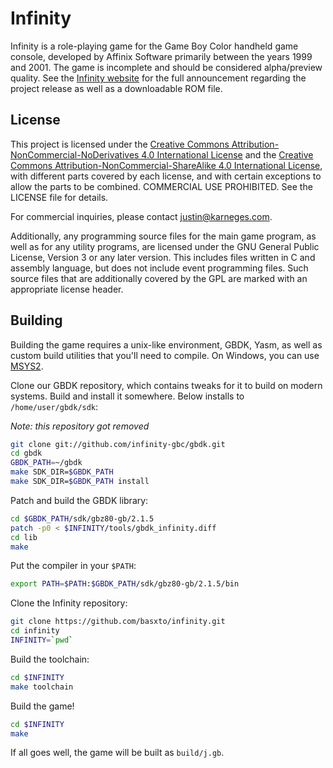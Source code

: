 # Infinity

Infinity is a role-playing game for the Game Boy Color handheld game console, developed by Affinix Software primarily between the years 1999 and 2001. The game is incomplete and should be considered alpha/preview quality. See the [Infinity website](http://infinity-gbc.org) for the full announcement regarding the project release as well as a downloadable ROM file.

## License

This project is licensed under the [Creative Commons Attribution-NonCommercial-NoDerivatives 4.0 International License](https://creativecommons.org/licenses/by-nc-nd/4.0/) and the [Creative Commons Attribution-NonCommercial-ShareAlike 4.0 International License](https://creativecommons.org/licenses/by-nc-sa/4.0/), with different parts covered by each license, and with certain exceptions to allow the parts to be combined. COMMERCIAL USE PROHIBITED. See the LICENSE file for details.

For commercial inquiries, please contact justin@karneges.com.

Additionally, any programming source files for the main game program, as well as for any utility programs, are licensed under the GNU General Public License, Version 3 or any later version. This includes files written in C and assembly language, but does not include event programming files. Such source files that are additionally covered by the GPL are marked with an appropriate license header.

## Building

Building the game requires a unix-like environment, GBDK, Yasm, as well as custom build utilities that you'll need to compile. On Windows, you can use [MSYS2](https://www.msys2.org/).

Clone our GBDK repository, which contains tweaks for it to build on modern systems. Build and install it somewhere. Below installs to `/home/user/gbdk/sdk`:

*Note: this repository got removed*
```sh
git clone git://github.com/infinity-gbc/gbdk.git
cd gbdk
GBDK_PATH=~/gbdk
make SDK_DIR=$GBDK_PATH
make SDK_DIR=$GBDK_PATH install
```

Patch and build the GBDK library:

```sh
cd $GBDK_PATH/sdk/gbz80-gb/2.1.5
patch -p0 < $INFINITY/tools/gbdk_infinity.diff
cd lib
make
```

Put the compiler in your `$PATH`:

```sh
export PATH=$PATH:$GBDK_PATH/sdk/gbz80-gb/2.1.5/bin
```

Clone the Infinity repository:

```sh
git clone https://github.com/basxto/infinity.git
cd infinity
INFINITY=`pwd`
```

Build the toolchain:

```sh
cd $INFINITY
make toolchain
```

Build the game!

```sh
cd $INFINITY
make
```

If all goes well, the game will be built as `build/j.gb`.
